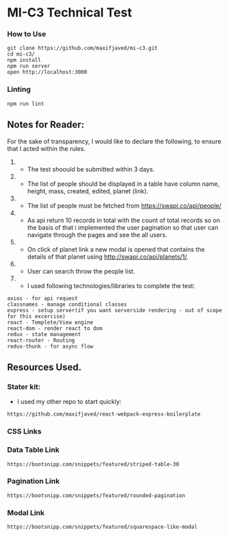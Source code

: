 MI-C3 Technical Test
=====================

### How to Use

```
git clone https://github.com/maxifjaved/mi-c3.git
cd mi-c3/
npm install
npm run server
open http://localhost:3000
```

### Linting

```
npm run lint
```

## Notes for Reader:

For the sake of transparency, I would like to declare the following, to ensure that I acted within the rules.


1. - The test shoould be submitted within 3 days.
2. - The list of people should be displayed in a table have column name, height, mass, created, edited, planet (link).
3. - The list of people must be fetched from https://swapi.co/api/people/
4. - As api return 10 records in total with the count of total records so on the basis of that i implemented the user pagination so that user can navigate through the pages and see the all users.
5. - On click of planet link a new modal is opened that contains the details of that planet using http://swapi.co/api/planets/1/.
6. - User can search throw the people list.
7. - I used following technologies/libraries to complete the test:
```
axios - for api request
classnames - manage conditional classes
express - setup server(if you want serverside rendering - out of scope for this excercise)
react - Templete/View engine
react-dom - render react to dom
redux - state management
react-router - Routing
redux-thunk - for async flow 
```

## Resources Used.

### Stater kit:
 - I used my other repo to start quickly: 
 ```
 https://github.com/maxifjaved/react-webpack-express-boilerplate
```

### CSS Links


### Data Table Link
```
https://bootsnipp.com/snippets/featured/striped-table-30
```

### Pagination Link
```
https://bootsnipp.com/snippets/featured/rounded-pagination
```

### Modal Link
```
https://bootsnipp.com/snippets/featured/squarespace-like-modal
```
